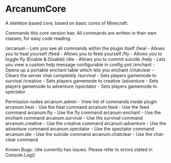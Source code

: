 # ArcanumCore
A skeleton based core, based on basic cores of Minecraft.


Commands this core version has:
All commands are written in their own classes, for easy code reading.


/arcanum - Lets you see all commands within the plugin itself
/heal - Allows you to heal yourself
/feed - Allows you to feed yourself
/fly - Allows you to toggle fly (Enable & Disable)
/die - Allows you to commit suicide
/help - Lets you view a custom help message configurable in config.yml
/enchant - Opens up a portable enchant table which lets you enchant 
/chatclear - Clears the server chat completely 
/survival - Sets players gamemode to survival
/creative - Sets players gamemode to creative
/adventure - Sets players gamemode to adventure
/spectator - Sets players gamemode to spectator

Permission nodes
arcanum.admin - View list of commands inside plugin
arcanum.heal - Use the heal command
arcanum.feed - Use the feed command
arcanum.fly - Use the fly command
arcanum.enchant - Use the enchant command
arcanum.survival - Use the survival command
arcanum.creative - Use the creative command
arcanum.adventure - Use the adventure command
arcanum.spectator - Use the spectator command
arcanum.die - Use the suicide command
arcanum.chatclear - Use the chat-clear command

Known Bugs:
/die currently has issues. Please refer to errors stated in Console.Log()

